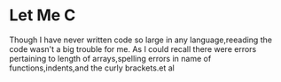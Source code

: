 # Let Me C

Though I have never written code so large in any language,reeading the code wasn't a big trouble for me. As I could recall there were errors pertaining to length of arrays,spelling errors in name of functions,indents,and the curly brackets.et al
